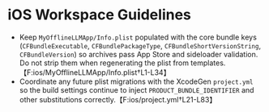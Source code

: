 # iOS Workspace Guidelines

- Keep `MyOfflineLLMApp/Info.plist` populated with the core bundle keys (`CFBundleExecutable`, `CFBundlePackageType`, `CFBundleShortVersionString`, `CFBundleVersion`) so archives pass App Store and sideloader validation. Do not strip them when regenerating the plist from templates.【F:ios/MyOfflineLLMApp/Info.plist†L1-L34】
- Coordinate any future plist migrations with the XcodeGen `project.yml` so the build settings continue to inject `PRODUCT_BUNDLE_IDENTIFIER` and other substitutions correctly.【F:ios/project.yml†L21-L83】
